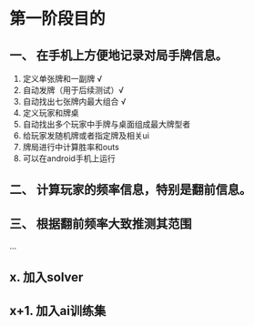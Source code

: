 
# 第一阶段目的

## 一、 在手机上方便地记录对局手牌信息。

1. 定义单张牌和一副牌 √
2. 自动发牌（用于后续测试）√
3. 自动找出七张牌内最大组合 √
4. 定义玩家和牌桌
5. 自动找出多个玩家中手牌与桌面组成最大牌型者
6. 给玩家发随机牌或者指定牌及相关ui
7. 牌局进行中计算胜率和outs
8. 可以在android手机上运行

## 二、 计算玩家的频率信息，特别是翻前信息。


## 三、 根据翻前频率大致推测其范围


...


## x. 加入solver

## x+1. 加入ai训练集





































